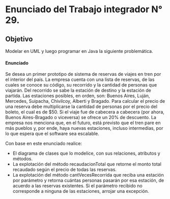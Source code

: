 # Enunciado del Trabajo integrador N° 29.


## Objetivo
Modelar en UML y luego programar en Java la siguiente problemática.

#### Enunciado

Se desea un primer prototipo de sistema de reservas de viajes en tren por el interior del país. La empresa cuenta con una lista de reservas, de las cuales se conoce su código, su recorrido y la cantidad de personas que viajarán.
Del recorrido se sabe la estación de destino y la estación de partida. Las estaciones posibles, en orden, son: Buenos Aires, Luján, Mercedes, Suipacha, Chivilcoy, Alberti y Bragado.
Para calcular el precio de una reserva debe multiplicarse la cantidad de personas por el precio del boleto, el cual es de $50. Si el viaje fue de cabecera a cabecera (por ahora, Buenos Aires-Bragado o viceversa) se ofrece un 20% de descuento.
La empresa nos menciona que, en el futuro, está previsto que el tren pare en más pueblos y, por ende, haya nuevas estaciones, incluso intermedias, por lo que espera que el software sea escalable.

Con base en este enunciado realice:
- El diagrama de clases que lo modelice, con sus relaciones, atributos y métodos.
- La explotación del método recaudacionTotal que retorne el monto total recaudado según el precio de todas las reservas.
- La explotación del método cantVecesRecorrida que reciba una estación por parámetro y retorna cuántas personas pasarán por esa estación, de acuerdo a las reservas existentes. Si el parámetro recibido no corresponde a ninguna de las estaciones, arrojar una excepción.